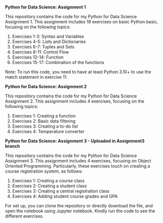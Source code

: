 **Python for Data Science: Assignment 1**

This repository contains the code for my Python for Data Science Assignment 1. This assignment includes 18 exercises on basic Python basic, focusing on the following topics:
1. Exercises 1-3: Syntax and Variables
2. Exercises 4-5: Lists and Dictionaries
3. Exercises 6-7: Tuples and Sets
4. Exercises 8-11: Control Flow
5. Exercises 12-14: Function
6. Exercises 15-17: Combination of the functions

Note: To run this code, you need to have at least Python 3.10+ to use the match statement in exercise 11. 

**Python for Data Science: Assignment 2**

This repository contains the code for my Python for Data Science Assignment 2. This assignment includes 4 exercises, focusing on the following topics:
1. Exercises 1: Creating a function
2. Exercises 2: Basic data filtering
3. Exercises 3: Creating a to-do list
4. Exercises 4: Temperature converter

**Python for Data Science: Assignment 3 - Uploaded in Assignment3 branch**

This repository contains the code for my Python for Data Science Assignment 3. This assignment includes 4 exercises, focusing on Object Oriented Programming. Particularly, these exercises touch on creating a course registration system, as follows: 
1. Exercises 1: Creating a course class
2. Exercises 2: Creating a student class 
3. Exercises 3: Creating a central registration class
4. Exercises 4: Adding student course grades and GPA

For set up, you can clone the repository or directly download the file, and open the notebook using Jupyter notebook. Kindly run the code to see the different exercises. 
